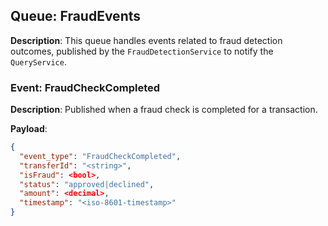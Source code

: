 ## Queue: FraudEvents

**Description**: This queue handles events related to fraud detection outcomes, published by the `FraudDetectionService` to notify the `QueryService`.

### Event: FraudCheckCompleted

**Description**: Published when a fraud check is completed for a transaction.

**Payload**:
```json
{
  "event_type": "FraudCheckCompleted",
  "transferId": "<string>",
  "isFraud": <bool>,
  "status": "approved|declined",
  "amount": <decimal>,
  "timestamp": "<iso-8601-timestamp>"
}